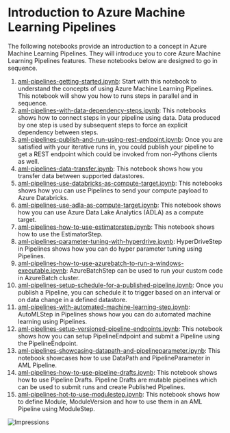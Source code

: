 # Introduction to Azure Machine Learning Pipelines

The following notebooks provide an introduction to a concept in Azure Machine Learning Pipelines. They will introduce you to core Azure Machine Learning Pipelines features. 
These notebooks below are designed to go in sequence.

1. [aml-pipelines-getting-started.ipynb](https://aka.ms/pl-get-started): Start with this notebook to understand the concepts of using Azure Machine Learning Pipelines. This notebook will show you how to runs steps in parallel and in sequence.
2. [aml-pipelines-with-data-dependency-steps.ipynb](https://aka.ms/pl-data-dep): This notebooks shows how to connect steps in your pipeline using data. Data produced by one step is used by subsequent steps to force an explicit dependency between steps. 
3. [aml-pipelines-publish-and-run-using-rest-endpoint.ipynb](https://aka.ms/pl-pub-rep): Once you are satisfied with your iterative runs in, you could publish your pipeline to get a REST endpoint which could be invoked from non-Pythons clients as well. 
4. [aml-pipelines-data-transfer.ipynb](https://aka.ms/pl-data-trans): This notebook shows how you transfer data between supported datastores.
5. [aml-pipelines-use-databricks-as-compute-target.ipynb](https://aka.ms/pl-databricks): This notebooks shows how you can use Pipelines to send your compute payload to Azure Databricks.
6. [aml-pipelines-use-adla-as-compute-target.ipynb](https://aka.ms/pl-adla): This notebook shows how you can use Azure Data Lake Analytics (ADLA) as a compute target.
7. [aml-pipelines-how-to-use-estimatorstep.ipynb](https://aka.ms/pl-estimator): This notebook shows how to use the EstimatorStep.
8. [aml-pipelines-parameter-tuning-with-hyperdrive.ipynb](https://aka.ms/pl-hyperdrive): HyperDriveStep in Pipelines shows how you can do hyper parameter tuning using Pipelines.
9. [aml-pipelines-how-to-use-azurebatch-to-run-a-windows-executable.ipynb](https://aka.ms/pl-azbatch): AzureBatchStep can be used to run your custom code in AzureBatch cluster.
10. [aml-pipelines-setup-schedule-for-a-published-pipeline.ipynb](https://aka.ms/pl-schedule): Once you publish a Pipeline, you can schedule it to trigger based on an interval or on data change in a defined datastore.
11. [aml-pipelines-with-automated-machine-learning-step.ipynb](https://aka.ms/pl-automl): AutoMLStep in Pipelines shows how you can do automated machine learning using Pipelines.
12. [aml-pipelines-setup-versioned-pipeline-endpoints.ipynb](https://aka.ms/pl-ver-endpoint): This notebook shows how you can setup PipelineEndpoint and submit a Pipeline using the PipelineEndpoint.
13. [aml-pipelines-showcasing-datapath-and-pipelineparameter.ipynb](https://aka.ms/pl-datapath): This notebook showcases how to use DataPath and PipelineParameter in AML Pipeline.
14. [aml-pipelines-how-to-use-pipeline-drafts.ipynb](http://aka.ms/pl-pl-draft): This notebook shows how to use Pipeline Drafts. Pipeline Drafts are mutable pipelines which can be used to submit runs and create Published Pipelines.
15. [aml-pipelines-hot-to-use-modulestep.ipynb](https://aka.ms/pl-modulestep): This notebook shows how to define Module, ModuleVersion and how to use them in an AML Pipeline using ModuleStep.

 ![Impressions](https://PixelServer20190423114238.azurewebsites.net/api/impressions/MachineLearningNotebooks/how-to-use-azureml/machine-learning-pipelines/intro-to-pipelines/README.png)
